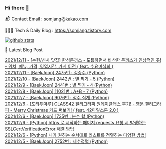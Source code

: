 ### Hi there 👋

📬  Contact Email : somjang@kakao.com

👨🏻‍💻  Tech & Daily Blog : https://somjang.tistory.com

[![github stats](https://github-readme-stats.vercel.app/api?username=SOMJANG&show_icons=true&hide_border=False)](https://somjang.tistory.com)

🤩 Latest Blog Post

[2021/12/11 - [논현/신사 맛집] 한성돈까스 - 도톰하면서 바삭한 돈까스가 인상적인 곳! - 위치, 메뉴, 가격, 영업시간, 가게 이전 ( feat. 수요미식회 )](https://somjang.tistory.com/entry/%EB%85%BC%ED%98%84%EC%8B%A0%EC%82%AC-%EB%A7%9B%EC%A7%91-%ED%95%9C%EC%84%B1%EB%8F%88%EA%B9%8C%EC%8A%A4-%EB%8F%84%ED%86%B0%ED%95%98%EB%A9%B4%EC%84%9C-%EB%B0%94%EC%82%AD%ED%95%9C-%EB%8F%88%EA%B9%8C%EC%8A%A4%EA%B0%80-%EC%9D%B8%EC%83%81%EC%A0%81%EC%9D%B8-%EA%B3%B3-%EC%9C%84%EC%B9%98-%EB%A9%94%EB%89%B4-%EA%B0%80%EA%B2%A9-%EC%98%81%EC%97%85%EC%8B%9C%EA%B0%84-%EA%B0%80%EA%B2%8C-%EC%9D%B4%EC%A0%84-feat-%EC%88%98%EC%9A%94%EB%AF%B8%EC%8B%9D%ED%9A%8C) <br>
[2021/12/11 - [BaekJoon] 2475번 : 검증수 (Python)](https://somjang.tistory.com/entry/BaekJoon-2475%EB%B2%88-%EA%B2%80%EC%A6%9D%EC%88%98-Python) <br>
[2021/12/10 - [BaekJoon] 2442번 : 별 찍기 - 5 (Python)](https://somjang.tistory.com/entry/BaekJoon-2442%EB%B2%88-%EB%B3%84-%EC%B0%8D%EA%B8%B0-5-Python) <br>
[2021/12/9 - [BaekJoon] 2441번 : 별 찍기 - 4 (Python)](https://somjang.tistory.com/entry/BaekJoon-2441%EB%B2%88-%EB%B3%84-%EC%B0%8D%EA%B8%B0-4-Python) <br>
[2021/12/8 - [BaekJoon] 11021번 : A+B - 7 (Python)](https://somjang.tistory.com/entry/BaekJoon-11021%EB%B2%88-AB-7-Python) <br>
[2021/12/7 - [BaekJoon] 9076번 : 점수 집계 (Python)](https://somjang.tistory.com/entry/BaekJoon-9076%EB%B2%88-%EC%A0%90%EC%88%98-%EC%A7%91%EA%B3%84-Python) <br>
[2021/12/6 - [포티투마루] CLASS42 캘리그라피 원데이클래스 후기! - 영문 캘리그라피 - Merry Christmas 카드 써보기! ( feat. 42마일스톤 2.0 )](https://somjang.tistory.com/entry/%ED%8F%AC%ED%8B%B0%ED%88%AC%EB%A7%88%EB%A3%A8-CLASS42-%EC%BA%98%EB%A6%AC%EA%B7%B8%EB%9D%BC%ED%94%BC-%EC%9B%90%EB%8D%B0%EC%9D%B4%ED%81%B4%EB%9E%98%EC%8A%A4-%ED%9B%84%EA%B8%B0-%EC%98%81%EB%AC%B8-%EC%BA%98%EB%A6%AC%EA%B7%B8%EB%9D%BC%ED%94%BC-Merry-Christmas-%EC%B9%B4%EB%93%9C-%EC%8D%A8%EB%B3%B4%EA%B8%B0-feat-42%EB%A7%88%EC%9D%BC%EC%8A%A4%ED%86%A4-20) <br>
[2021/12/6 - [BaekJoon] 1735번 : 분수 합 (Python)](https://somjang.tistory.com/entry/BaekJoon-1735%EB%B2%88-%EB%B6%84%EC%88%98-%ED%95%A9-Python) <br>
[2021/12/6 - [Python] https 로 시작하는 페이지 requests 요청 시 발생하는 SSLCertVerificationError 해결 방법](https://somjang.tistory.com/entry/Python-https-%EB%A1%9C-%EC%8B%9C%EC%9E%91%ED%95%98%EB%8A%94-%ED%8E%98%EC%9D%B4%EC%A7%80-requests-%EC%9A%94%EC%B2%AD-%EC%8B%9C-%EB%B0%9C%EC%83%9D%ED%95%98%EB%8A%94-SSLCertVerificationError-%ED%95%B4%EA%B2%B0-%EB%B0%A9%EB%B2%95) <br>
[2021/12/6 - [Python] 내가 원하는 순서대로 리스트를 정렬하는 다양한 방법!](https://somjang.tistory.com/entry/Python-%EB%82%B4%EA%B0%80-%EC%9B%90%ED%95%98%EB%8A%94-%EC%88%9C%EC%84%9C%EB%8C%80%EB%A1%9C-%EB%A6%AC%EC%8A%A4%ED%8A%B8%EB%A5%BC-%EC%A0%95%EB%A0%AC%ED%95%98%EB%8A%94-%EB%8B%A4%EC%96%91%ED%95%9C-%EB%B0%A9%EB%B2%95) <br>
[2021/12/5 - [BaekJoon] 2752번 : 세수정렬 (Python)](https://somjang.tistory.com/entry/BaekJoon-2752%EB%B2%88-%EC%84%B8%EC%88%98%EC%A0%95%EB%A0%AC-Python) <br>
